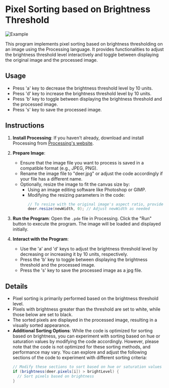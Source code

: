 # Pixel Sorting based on Brightness Threshold

![Example](sample.gif)

This program implements pixel sorting based on brightness thresholding on an image using the Processing language. It provides functionalities to adjust the brightness threshold level interactively and toggle between displaying the original image and the processed image.

## Usage

- Press 'a' key to decrease the brightness threshold level by 10 units.
- Press 'd' key to increase the brightness threshold level by 10 units.
- Press 'b' key to toggle between displaying the brightness threshold and the processed image.
- Press 's' key to save the processed image.

## Instructions

1. **Install Processing**: If you haven't already, download and install Processing from [Processing's website](https://processing.org/download/).

2. **Prepare Image**: 
   - Ensure that the image file you want to process is saved in a compatible format (e.g., JPEG, PNG).
   - Rename the image file to "deer.jpg" or adjust the code accordingly if your file has a different name.
   - Optionally, resize the image to fit the canvas size by:
     - Using an image editing software like Photoshop or GIMP.
     - Modifying the resizing parameters in the code:
       ```java
       // To resize with the original image's aspect ratio, provide one parameter and leave the other as zero
       deer.resize(newWidth, 0); // Adjust newWidth as needed
       ```

3. **Run the Program**: Open the `.pde` file in Processing. Click the "Run" button to execute the program. The image will be loaded and displayed initially.

4. **Interact with the Program**: 
   - Use the 'a' and 'd' keys to adjust the brightness threshold level by decreasing or increasing it by 10 units, respectively.
   - Press the 'b' key to toggle between displaying the brightness threshold and the processed image.
   - Press the 's' key to save the processed image as a jpg file.

## Details

- Pixel sorting is primarily performed based on the brightness threshold level.
- Pixels with brightness greater than the threshold are set to white, while those below are set to black.
- The sorted pixels are displayed in the processed image, resulting in a visually sorted appearance.
- **Additional Sorting Options**: While the code is optimized for sorting based on brightness, you can experiment with sorting based on hue or saturation values by modifying the code accordingly. However, please note that the code is not optimized for these sorting methods, and performance may vary. You can explore and adjust the following sections of the code to experiment with different sorting criteria:
  ```java
  // Modify these sections to sort based on hue or saturation values
  if (brightness(deer.pixels[i]) > brightLevel) {
    // Sort pixels based on brightness
  }

